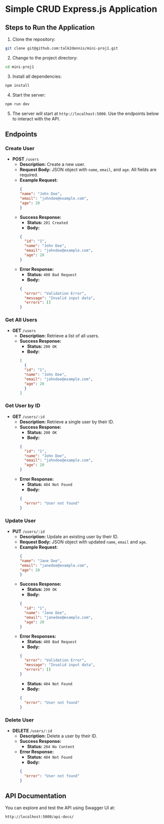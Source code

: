 # Simple CRUD Express.js Application

## Steps to Run the Application

1. Clone the repository:
  ```bash
  git clone git@github.com:talk2dennis/mini-proj1.git
  ```

2. Change to the project directory:
  ```bash
  cd mini-proj1
  ```

3. Install all dependencies:
  ```bash
  npm install
  ```

4. Start the server:
  ```bash
  npm run dev
  ```

5. The server will start at `http://localhost:5000`. Use the endpoints below to interact with the API.

## Endpoints
### Create User
- **POST** `/users`
  - **Description:** Create a new user.
  - **Request Body:** JSON object with `name`, `email`, and `age`. All fields are required.
  - **Example Request:**
    ```json
    {
    "name": "John Doe",
    "email": "johndoe@example.com",
    "age": 20
    }
    ```
  - **Success Response:**
    - **Status:** `201 Created`
    - **Body:**
    ```json
    {
      "id": "1",
      "name": "John Doe",
      "email": "johndoe@example.com",
      "age": 20
    }
    ```
  - **Error Response:**
    - **Status:** `400 Bad Request`
    - **Body:**
    ```json
    {
      "error": "Validation Error",
      "message": "Invalid input data",
      "errors": []
    }
    ```

### Get All Users
- **GET** `/users`
  - **Description:** Retrieve a list of all users.
  - **Success Response:**
    - **Status:** `200 OK`
    - **Body:**
    ```json
    [
      {
      "id": "1",
      "name": "John Doe",
      "email": "johndoe@example.com",
      "age": 20
      }
    ]
    ```

### Get User by ID
- **GET** `/users/:id`
  - **Description:** Retrieve a single user by their ID.
  - **Success Response:**
    - **Status:** `200 OK`
    - **Body:**
    ```json
    {
      "id": "1",
      "name": "John Doe",
      "email": "johndoe@example.com",
      "age": 20
    }
    ```
  - **Error Response:**
    - **Status:** `404 Not Found`
    - **Body:**
    ```json
    {
      "error": "User not found"
    }
    ```

### Update User
- **PUT** `/users/:id`
  - **Description:** Update an existing user by their ID.
  - **Request Body:** JSON object with updated `name`, `email` and `age`.
  - **Example Request:**
    ```json
    {
    "name": "Jane Doe",
    "email": "janedoe@example.com",
    "age": 20
    }
    ```
  - **Success Response:**
    - **Status:** `200 OK`
    - **Body:**
    ```json
    {
      "id": "1",
      "name": "Jane Doe",
      "email": "janedoe@example.com",
      "age": 20
    }
    ```
  - **Error Responses:**
    - **Status:** `400 Bad Request`
    - **Body:**
    ```json
    {
      "error": "Validation Error",
      "message": "Invalid input data",
      "errors": []
    }
    ```
    - **Status:** `404 Not Found`
    - **Body:**
    ```json
    {
      "error": "User not found"
    }
    ```

### Delete User
- **DELETE** `/users/:id`
  - **Description:** Delete a user by their ID.
  - **Success Response:**
    - **Status:** `204 No Content`
  - **Error Response:**
    - **Status:** `404 Not Found`
    - **Body:**
    ```json
    {
      "error": "User not found"
    }
    ```

## API Documentation

You can explore and test the API using Swagger UI at:

```
http://localhost:5000/api-docs/
```
